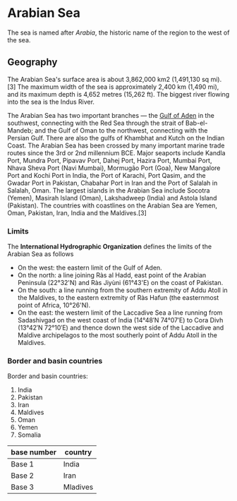 # Arabian Sea
The sea is named after _Arabia_, the historic name of the region to the west of the sea.

## Geography
The Arabian Sea's surface area is about 3,862,000 km2 (1,491,130 sq mi).[3] The maximum width of the sea is approximately 2,400 km (1,490 mi), and its maximum depth is 4,652 metres (15,262 ft). The biggest river flowing into the sea is the Indus River.

The Arabian Sea has two important branches — the [Gulf of Aden](https://en.wikipedia.org/wiki/Gulf_of_Aden) in the southwest, connecting with the Red Sea through the strait of Bab-el-Mandeb; and the Gulf of Oman to the northwest, connecting with the Persian Gulf. There are also the gulfs of Khambhat and Kutch on the Indian Coast. The Arabian Sea has been crossed by many important marine trade routes since the 3rd or 2nd millennium BCE. Major seaports include Kandla Port, Mundra Port, Pipavav Port, Dahej Port, Hazira Port, Mumbai Port, Nhava Sheva Port (Navi Mumbai), Mormugão Port (Goa), New Mangalore Port and Kochi Port in India, the Port of Karachi, Port Qasim, and the Gwadar Port in Pakistan, Chabahar Port in Iran and the Port of Salalah in Salalah, Oman. The largest islands in the Arabian Sea include Socotra (Yemen), Masirah Island (Oman), Lakshadweep (India) and Astola Island (Pakistan). The countries with coastlines on the Arabian Sea are Yemen, Oman, Pakistan, Iran, India and the Maldives.[3]

### Limits
The **International Hydrographic Organization** defines the limits of the Arabian Sea as follows

- On the west: the eastern limit of the Gulf of Aden.
- On the north: a line joining Ràs al Hadd, east point of the Arabian Peninsula (22°32'N) and Ràs Jiyùni (61°43'E) on the coast of Pakistan.
- On the south: a line running from the southern extremity of Addu Atoll in the Maldives, to the eastern extremity of Ràs Hafun (the easternmost point of Africa, 10°26'N).
-  On the east: the western limit of the Laccadive Sea a line running from Sadashivgad on the west coast of India (14°48′N 74°07′E) to Cora Divh (13°42′N 72°10′E) and thence down the west side of the Laccadive and Maldive archipelagos to the most southerly point of Addu Atoll in the Maldives.

### Border and basin countries
Border and basin countries:

 1. India
 1. Pakistan
 1. Iran
 1. Maldives
 1. Oman
 1. Yemen
 1. Somalia

| base number | country |
| --- | --- |
| Base 1 | India |
| Base 2 | Iran |
| Base 3 | Mladives |
